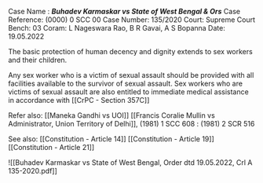 Case Name : ***Buhadev Karmaskar vs State of West Bengal & Ors***
Case Reference: (0000) 0 SCC 00
Case Number: 135/2020
Court: Supreme Court
Bench: 03
Coram: L Nageswara Rao, B R Gavai, A S Bopanna
Date: 19.05.2022

The basic protection of human decency and dignity extends to sex workers and their children.

Any sex worker who is a victim of sexual assault should be provided with all facilities available to the survivor of sexual assault.
Sex workers who are victims of sexual assault are also entitled to immediate medical assistance in accordance with [[CrPC - Section 357C]]


Refer also:
[[Maneka Gandhi vs UOI]]
[[Francis Coralie Mullin vs Administrator, Union Territory of Delhi]], (1981) 1 SCC 608 : (1981) 2 SCR 516

See also:
[[Constitution - Article 14]]
[[Constitution - Article 19]]
[[Constitution - Article 21]]

 ![[Buhadev Karmaskar vs State of West Bengal, Order dtd 19.05.2022, Crl A 135-2020.pdf]]